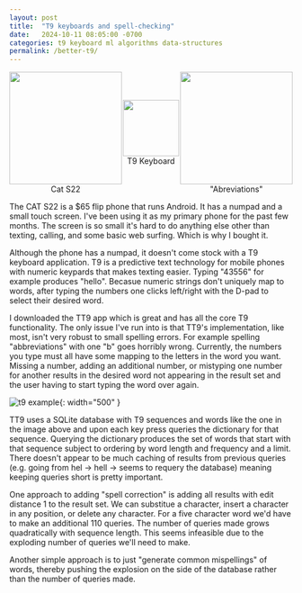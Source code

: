 ```yaml
---
layout: post
title:  "T9 keyboards and spell-checking"
date:   2024-10-11 08:05:00 -0700
categories: t9 keyboard ml algorithms data-structures
permalink: /better-t9/
---
```


<div style="display: flex; flex-direction: row; justify-content: space-between; align-items: center">
    <div style="text-align: center">
        <img src="/assets/cat-s22.jpg" width="200" />
        <div>Cat S22</div>
    </div>
    <div style="text-align: center">
        <img src="/assets/t9.png" width="100" />
        <div>T9 Keyboard</div>
    </div>
    <div style="text-align: center">
        <img src="/assets/t9-misspelled-word.png" width="200" />
        <div>"Abreviations"</div>
    </div>
</div>

The CAT S22 is a $65 flip phone that runs Android. It has a numpad and a small touch screen. I've been using it as my primary phone for the past few months. The screen is so small it's hard to do anything else other than texting, calling, and some basic web surfing. Which is why I bought it.

Although the phone has a numpad, it doesn't come stock with a T9 keyboard application. T9 is a predictive text technology for mobile phones with numeric keypards that makes texting easier. Typing "43556" for example produces "hello". Becasue numeric strings don't uniquely map to words, after typing the numbers one clicks left/right with the D-pad to select their desired word. 

I downloaded the TT9 app which is great and has all the core T9 functionality. The only issue I've run into is that TT9's implementation, like most, isn't very robust to small spelling errors. For example spelling "abbreviations" with one "b" goes horribly wrong. Currently, the numbers you type must all have some mapping to the letters in the word you want. Missing a number, adding an additional number, or mistyping one number for another results in the desired word not appearing in the result set and the user having to start typing the word over again.

![t9 example](/assets/t9_db_example.png){: width="500" }

TT9 uses a SQLite database with T9 sequences and words like the one in the image above and upon each key press queries the dictionary for that sequence. Querying the dictionary produces the set of words that start with that sequence subject to ordering by word length and frequency and a limit. There doesn't appear to be much caching of results from previous queries (e.g. going from hel -> hell -> seems to requery the database) meaning keeping queries short is pretty important. 

One approach to adding "spell correction" is adding all results with edit distance 1 to the result set. We can substitue a character, insert a character in any position, or delete any character. For a five character word we'd have to make an additional 110 queries. The number of queries made grows quadratically with sequence length. This seems infeasible due to the exploding number of queries we'll need to make.

Another simple approach is to just "generate common mispellings" of words, thereby pushing the explosion on the side of the database rather than the number of queries made.